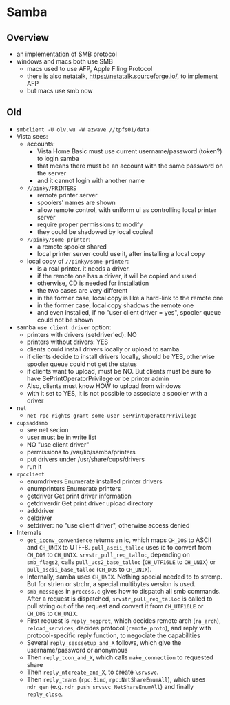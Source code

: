 Samba
=====

## Overview

- an implementation of SMB protocol
- windows and macs both use SMB
  - macs used to use AFP, Apple Filing Protocol
  - there is also netatalk, <https://netatalk.sourceforge.io/>, to implement
    AFP
  - but macs use smb now

## Old

- `smbclient -U olv.wu -W azwave //tpfs01/data`
- Vista sees:
  - accounts:
    - Vista Home Basic must use current username/password (token?) to login samba
    - that means there must be an account with the same password on the server
    - and it cannot login with another name
  - `//pinky/PRINTERS`
    - remote printer server
    - spoolers' names are shown
    - allow remote control, with uniform ui as controlling local printer server
    - require proper permissions to modify
    - they could be shadowed by local copies!
  - `//pinky/some-printer`:
    - a remote spooler shared
    - local printer server could use it, after installing a local copy
  - local copy of `//pinky/some-printer`:
    - is a real printer.  it needs a driver.
    - if the remote one has a driver, it will be copied and used
    - otherwise, CD is needed for installation
    - the two cases are very different
    - in the former case, local copy is like a hard-link to the remote one
    - in the former case, local copy shadows the remote one
    - and even installed, if no "user client driver = yes", spooler queue could not be shown
- samba `use client driver` option:
  - printers with drivers (setdriver'ed): NO
  - printers without drivers: YES
  - clients could install drivers locally or upload to samba
  - if clients decide to install drivers locally, should be YES, otherwise spooler queue could not get the status
  - if clients want to upload, must be NO.  But clients must be sure to have SePrintOperatorPrivilege or be printer admin
  - Also, clients must know HOW to upload from windows
  - with it set to YES, it is not possible to associate a spooler with a driver
- net
  - `net rpc rights grant some-user SePrintOperatorPrivilege`
- `cupsaddsmb`
  - see net secion
  - user must be in write list
  - NO "use client driver"
  - permissions to /var/lib/samba/printers
  - put drivers under /usr/share/cups/drivers
  - run it
- `rpcclient`
  - enumdrivers         Enumerate installed printer drivers
  - enumprinters        Enumerate printers
  - getdriver           Get print driver information
  - getdriverdir        Get print driver upload directory
  - adddriver
  - deldriver
  - setdriver: no "use client driver", otherwise access denied
- Internals
  - `get_iconv_convenience` returns an ic, which maps `CH_DOS` to ASCII and
    `CH_UNIX` to UTF-8.  `pull_ascii_talloc` uses ic to convert from `CH_DOS`
    to `CH_UNIX`.  `srvstr_pull_req_talloc`, depending on `smb_flags2`, calls
    `pull_ucs2_base_talloc` (`CH_UTF16LE` to `CH_UNIX`) or
    `pull_ascii_base_talloc` (`CH_DOS` to `CH_UNIX`).
  - Internally, samba uses `CH_UNIX`.  Nothing special needed to to strcmp.
    But for strlen or strchr, a special multibytes version is used.
  - `smb_messages` in `process.c` gives how to dispatch all smb commands.
    After a request is dispatched, `srvstr_pull_req_talloc` is called to pull
    string out of the request and convert it from `CH_UTF16LE` or `CH_DOS` to
    `CH_UNIX`.
  - First request is `reply_negprot`, which decides remote arch (`ra_arch`),
    `reload_services`, decides protocol (`remote_proto`), and reply with
    protocol-specific reply function, to negociate the capabilities
  - Several `reply_sesssetup_and_X` follows, which give the username/password
    or anonymous
  - Then `reply_tcon_and_X`, which calls `make_connection` to requested share
  - Then `reply_ntcreate_and_X`, to create `\srvsvc`.
  - Then `reply_trans` (`rpc:Bind`, `rpc:NetShareEnumAll`), which uses
    `ndr_gen` (e.g. `ndr_push_srvsvc_NetShareEnumAll`) and finally
    `reply_close`.
